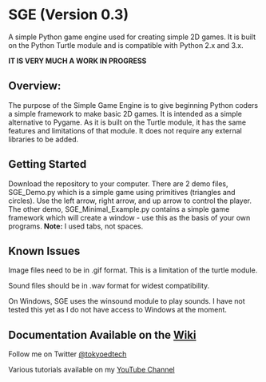 
# SGE (Version 0.3)
A simple Python game engine used for creating simple 2D games.  It is built on the Python Turtle module and is compatible with Python 2.x and 3.x.

**IT IS VERY MUCH A WORK IN PROGRESS**

## Overview:

The purpose of the Simple Game Engine is to give beginning Python coders a simple framework to make basic 2D games.  It is intended as a simple alternative to Pygame. As it is built on the Turtle module, it has the same features and limitations of that module. It does not require any external libraries to be added.

## Getting Started
Download the repository to your computer.  There are 2 demo files, SGE_Demo.py which is a simple game using primitives (triangles and circles).  Use the left arrow, right arrow, and up arrow to control the player.  The other demo, SGE_Minimal_Example.py contains a simple game framework which will create a window - use this as the basis of your own programs.  **Note:** I used tabs, not spaces.  

## Known Issues

Image files need to be in .gif format.  This is a limitation of the turtle module.

Sound files should be in .wav format for widest compatibility.

On Windows, SGE uses the winsound module to play sounds.  I have not tested this yet as I do not have access to Windows at the moment.

## Documentation Available on the [Wiki](https://github.com/wynand1004/SGE/wiki)

Follow me on Twitter [@tokyoedtech](https://twitter.com/tokyoedtech)

Various tutorials available on my [YouTube Channel](https://www.youtube.com/channel/UC2vm-0XX5RkWCXWwtBZGOXg)
